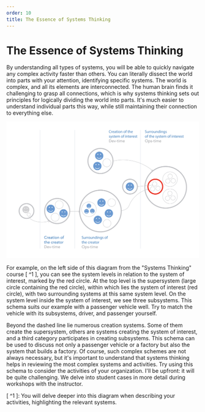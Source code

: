 ```yaml
---
order: 10
title: The Essence of Systems Thinking
---
```


# The Essence of Systems Thinking

By understanding all types of systems, you will be able to quickly navigate any complex activity faster than others. You can literally dissect the world into parts with your attention, identifying specific systems. The world is complex, and all its elements are interconnected. The human brain finds it challenging to grasp all connections, which is why systems thinking sets out principles for logically dividing the world into parts. It's much easier to understand individual parts this way, while still maintaining their connection to everything else.

![](./the-essence-of-systems-thinking-13.png)

For example, on the left side of this diagram from the "Systems Thinking" course [ ^1 ], you can see the system levels in relation to the system of interest, marked by the red circle. At the top level is the supersystem (large circle containing the red circle), within which lies the system of interest (red circle), with two surrounding systems at this same system level. On the system level inside the system of interest, we see three subsystems. This schema suits our example with a passenger vehicle well. Try to match the vehicle with its subsystems, driver, and passenger yourself.

Beyond the dashed line lie numerous creation systems. Some of them create the supersystem, others are systems creating the system of interest, and a third category participates in creating subsystems. This schema can be used to discuss not only a passenger vehicle or a factory but also the system that builds a factory. Of course, such complex schemes are not always necessary, but it's important to understand that systems thinking helps in reviewing the most complex systems and activities. Try using this schema to consider the activities of your organization. I'll be upfront: it will be quite challenging. We delve into student cases in more detail during workshops with the instructor.

[ ^1 ]: You will delve deeper into this diagram when describing your activities, highlighting the relevant systems.